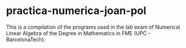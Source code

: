 # practica-numerica-joan-pol
This is a compilation of the programs used in the lab exam of Numerical Linear Algebra of the Degree in Mathematics in FME (UPC - BarcelonaTech).
